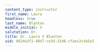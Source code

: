 ```yaml
---
content_type: instructor
first_name: Laura
headless: true
last_name: Blanton
middle_initial: V
salutation: Dr.
title: Dr. Laura V Blanton
uid: 0624e3f2-48d7-ce3d-3246-cfaec2c4a5e3
---
```

